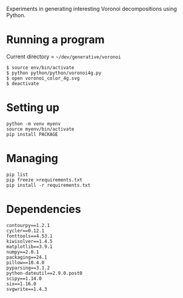 Experiments in generating interesting Voronoi decompositions using Python.


# Running a program


Current directory = `~/dev/generative/voronoi`

```
$ source env/bin/activate
$ python python/python/voronoi4g.py
$ open voronoi_color_4g.svg
$ deactivate
```

# Setting up

```
python -m venv myenv
source myenv/bin/activate
pip install PACKAGE
```
# Managing

```
pip list
pip freeze >requirements.txt
pip install -r requirements.txt
```

# Dependencies

```
contourpy==1.2.1
cycler==0.12.1
fonttools==4.53.1
kiwisolver==1.4.5
matplotlib==3.9.1
numpy==2.0.1
packaging==24.1
pillow==10.4.0
pyparsing==3.1.2
python-dateutil==2.9.0.post0
scipy==1.14.0
six==1.16.0
svgwrite==1.4.3
```

